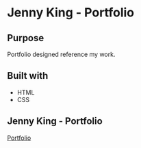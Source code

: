 # Jenny King - Portfolio

## Purpose
Portfolio designed reference my work.

## Built with 
* HTML
* CSS

## Jenny King - Portfolio
[Portfolio](https://jennyking0805.github.io/portfolio)
